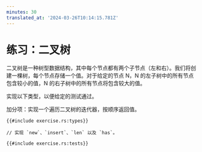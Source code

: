 ```yaml
---
minutes: 30
translated_at: '2024-03-26T10:14:15.781Z'
---
```


# 练习：二叉树

二叉树是一种树型数据结构，其中每个节点都有两个子节点（左和右）。我们将创建一棵树，每个节点存储一个值。对于给定的节点 N，N 的左子树中的所有节点包含较小的值，N 的右子树中的所有节点将包含较大的值。

实现以下类型，以便给定的测试通过。

加分项：实现一个遍历二叉树的迭代器，按顺序返回值。

```rust,editable
{{#include exercise.rs:types}}

// 实现 `new`、`insert`、`len` 以及 `has`。

{{#include exercise.rs:tests}}
```

